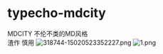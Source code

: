 # typecho-mdcity
MDCITY 不伦不类的MD风格<br/>
 渣作  慎用
 <img src="https://ooo.0o0.ooo/2016/09/01/57c83e84bc466.png" alt="318744-15020523352227.png" title="318744-15020523352227.png" />
<img src="https://ooo.0o0.ooo/2016/09/01/57c83cb7b809a.png" alt="1.png" title="1.png" />


